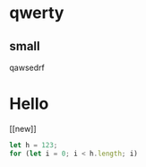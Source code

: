 # qwerty
## small
qawsedrf


<h1 color ="green">Hello</h1>

[[new]]

```js
let h = 123;
for (let i = 0; i < h.length; i)
```